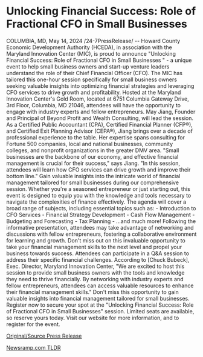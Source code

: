 # Unlocking Financial Success: Role of Fractional CFO in Small Businesses

COLUMBIA, MD, May 14, 2024 /24-7PressRelease/ -- Howard County Economic Development Authority (HCEDA), in association with the Maryland Innovation Center (MIC), is proud to announce "Unlocking Financial Success: Role of Fractional CFO in Small Businesses " - a unique event to help small business owners and start-up venture leaders understand the role of their Chief Financial Officer (CFO).  The MIC has tailored this one-hour session specifically for small business owners seeking valuable insights into optimizing financial strategies and leveraging CFO services to drive growth and profitability. Hosted at the Maryland Innovation Center's Gold Room, located at 6751 Columbia Gateway Drive, 3rd Floor, Columbia, MD 21046, attendees will have the opportunity to engage with industry experts and fellow entrepreneurs.  May Jiang, Founder and Principal of Beyond Profit and Wealth Consulting, will lead the session. As a Certified Public Accountant (CPA), Certified Financial Planner (CFP®), and Certified Exit Planning Advisor (CEPA®), Jiang brings over a decade of professional experience to the table. Her expertise spans consulting for Fortune 500 companies, local and national businesses, community colleges, and nonprofit organizations in the greater DMV area.  "Small businesses are the backbone of our economy, and effective financial management is crucial for their success," says Jiang. "In this session, attendees will learn how CFO services can drive growth and improve their bottom line."  Gain valuable insights into the intricate world of financial management tailored for small businesses during our comprehensive session. Whether you're a seasoned entrepreneur or just starting out, this event is designed to equip you with the knowledge and tools necessary to navigate the complexities of finance effectively. The agenda will cover a broad range of subjects, including essential topics such as: - Introduction to CFO Services - Financial Strategy Development - Cash Flow Management - Budgeting and Forecasting  - Tax Planning  - …and much more!  Following the informative presentation, attendees may take advantage of networking and discussions with fellow entrepreneurs, fostering a collaborative environment for learning and growth. Don't miss out on this invaluable opportunity to take your financial management skills to the next level and propel your business towards success. Attendees can participate in a Q&A session to address their specific financial challenges.  According to [Chuck Bubeck], Exec. Director, Maryland Innovation Center, "We are excited to host this session to provide small business owners with the tools and knowledge they need to thrive financially. By networking with industry experts and fellow entrepreneurs, attendees can access valuable resources to enhance their financial management skills."  Don't miss this opportunity to gain valuable insights into financial management tailored for small businesses. Register now to secure your spot at the "Unlocking Financial Success: Role of Fractional CFO in Small Businesses" session. Limited seats are available, so reserve yours today.  Visit our website for more information, and to register for the event. 

[Original/Source Press Release](https://www.24-7pressrelease.com/press-release/510860/unlocking-financial-success-role-of-fractional-cfo-in-small-businesses) 

[Newsramp.com TLDR](https://newsramp.com/None) 